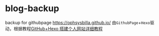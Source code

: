 # blog-backup
backup for githubpage https://ophsysbilla.github.io/
由`GithubPage`+`Hexo`驱动，根据教程[GitHub+Hexo 搭建个人网站详细教程](https://zhuanlan.zhihu.com/p/26625249)
